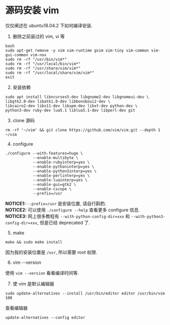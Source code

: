 # 源码安装 vim

仅仅阐述在 ubuntu18.04.2 下如何编译安装.

1. 删除之前装过的 vim, vi 等

``` shell
bash
sudo apt-get remove -y vim vim-runtime gvim vim-tiny vim-common vim-gui-common vim-nox
sudo rm -rf "/usr/bin/vim*"
sudo rm -rf "/usr/local/bin/vim*"
sudo rm -rf "/usr/share/vim/vim*"
sudo rm -rf "/usr/local/share/vim/vim*"
exit
```

2. 安装依赖

``` shell
sudo apt install libncurses5-dev libgnome2-dev libgnomeui-dev \
libgtk2.0-dev libatk1.0-dev libbonoboui2-dev \
libcairo2-dev libx11-dev libxpm-dev libxt-dev python-dev \
python3-dev ruby-dev lua5.1 liblua5.1-dev libperl-dev git
```

3. clone 源码

``` shell
rm -rf '~/vim' && git clone https://github.com/vim/vim.git --depth 1 ~/vim
```

4. configure

``` shell
./configure --with-features=huge \
            --enable-multibyte \
            --enable-rubyinterp=yes \
            --enable-pythoninterp=yes \
            --enable-python3interp=yes \
            --enable-perlinterp=yes \
            --enable-luainterp=yes \
            --enable-gui=gtk2 \
            --enable-cscope \
            --prefix=/usr
```

**NOTICE1:**  `--prefix=/usr` 是安装位置, 请自行斟酌.  
**NOTICE2:**  可以使用 `./configure --help` 查看更多 configure 信息.  
**NOTICE3:** 网上很多教程有 `--with-python-config-dir=xxx` 和 `--with-python3-config-dir=xxx`, 但是已经 deprecated 了.

5. make

``` shell
make && sudo make install
```
因为我的安装位置是 `/usr`, 所以需要 root 权限.

6. vim --version

使用 `vim --version` 看看编译时间等.

7. 使 vim 是默认编辑器

``` shell
sudo update-alternatives --install /usr/bin/editor editor /usr/bin/vim 100
```

查看编辑器

``` shell
update-alternatives --config editor
```
